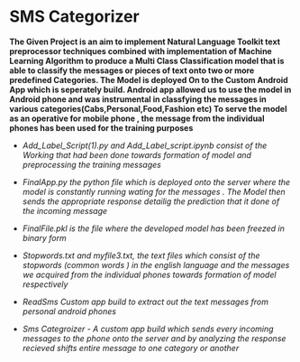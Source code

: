 
# SMS Categorizer



**The Given Project is an aim to implement Natural Language Toolkit text preprocessor techniques combined with implementation of Machine Learning Algorithm  to produce a Multi Class Classification model that is able to classify the messages or pieces of text onto two or more predefined Categories. The Model is deployed On to the Custom Android App which is seperately build. Android app allowed us to use the model in Android phone and was instrumental in classfying the messages in various categories(Cabs,Personal,Food,Fashion etc) To serve the model as an operative for mobile phone , the message from the individual phones has been used for the training purposes**

* *Add_Label_Script(1).py and Add_Label_script.ipynb consist of the Working that had been done towards formation of model and preprocessing the training messages*


* *FinalApp.py the python file which is deployed onto the server where the model is constantly running wating for the messages  . The Model then sends the appropriate response detailig the prediction that it done of the incoming message*


* *FinalFile.pkl is the file where the developed model has been freezed in binary form* 


* *Stopwords.txt and myfile3.txt, the text files which consist of the stopwords (common words ) in the english language and the messages we acquired from the individual phones towards formation of model respectively*

* *ReadSms Custom app build to extract out the text messages from personal android phones*

* *Sms Categroizer - A custom app build which sends every incoming messages to the phone  onto the server and by analyzing the response recieved shifts entire message to one category or another*

